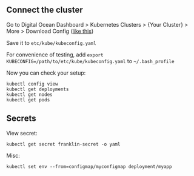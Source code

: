 ## Connect the cluster

Go to Digital Ocean Dashboard > Kubernetes Clusters > {Your Cluster} > More > Download Config ([like this](https://web.tresorit.com/l#TC88wCaQo01aDGM9SttIDA))

Save it to `etc/kube/kubeconfig.yaml`

For convenience of testing, add `export KUBECONFIG=/path/to/etc/kube/kubeconfig.yaml` to `~/.bash_profile`

Now you can check your setup:

```
kubectl config view
kubectl get deployments
kubectl get nodes
kubectl get pods
```

## Secrets

View secret:

```kubectl get secret franklin-secret -o yaml```

Misc:

```kubectl set env --from=configmap/myconfigmap deployment/myapp```
